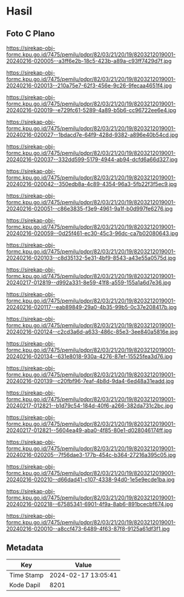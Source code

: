 # Hasil

## Foto C Plano

https://sirekap-obj-formc.kpu.go.id/7475/pemilu/pdpr/82/03/21/20/19/8203212019001-20240216-020005--a3ff6e2b-18c5-423b-a89a-c93ff7429d7f.jpg

https://sirekap-obj-formc.kpu.go.id/7475/pemilu/pdpr/82/03/21/20/19/8203212019001-20240216-020013--210a75e7-62f3-456e-9c26-9fecaa4651f4.jpg

https://sirekap-obj-formc.kpu.go.id/7475/pemilu/pdpr/82/03/21/20/19/8203212019001-20240216-020019--e729fc61-5289-4a89-b5b6-cc96722ee6e4.jpg

https://sirekap-obj-formc.kpu.go.id/7475/pemilu/pdpr/82/03/21/20/19/8203212019001-20240216-020027--1bdacd7e-64f9-428d-9382-a896e40b54cd.jpg

https://sirekap-obj-formc.kpu.go.id/7475/pemilu/pdpr/82/03/21/20/19/8203212019001-20240216-020037--332dd599-5179-4944-ab94-dcfd6a66d327.jpg

https://sirekap-obj-formc.kpu.go.id/7475/pemilu/pdpr/82/03/21/20/19/8203212019001-20240216-020042--350edb8a-4c89-4354-96a3-5fb22f3f5ec9.jpg

https://sirekap-obj-formc.kpu.go.id/7475/pemilu/pdpr/82/03/21/20/19/8203212019001-20240216-020051--c86e3835-f3e9-4961-9a1f-b0d997fe6276.jpg

https://sirekap-obj-formc.kpu.go.id/7475/pemilu/pdpr/82/03/21/20/19/8203212019001-20240216-020059--0d25f461-ec30-45c3-96dc-ca7b02080643.jpg

https://sirekap-obj-formc.kpu.go.id/7475/pemilu/pdpr/82/03/21/20/19/8203212019001-20240216-020103--c8d35132-5e31-4bf9-8543-a43e55a0575d.jpg

https://sirekap-obj-formc.kpu.go.id/7475/pemilu/pdpr/82/03/21/20/19/8203212019001-20240217-012819--d992a331-8e59-41f8-a559-155a1a6d7e36.jpg

https://sirekap-obj-formc.kpu.go.id/7475/pemilu/pdpr/82/03/21/20/19/8203212019001-20240216-020117--eab89849-29a0-4b35-99b5-0c37e208417b.jpg

https://sirekap-obj-formc.kpu.go.id/7475/pemilu/pdpr/82/03/21/20/19/8203212019001-20240216-020124--c2cd3a6d-a633-486c-85e3-3ee840a5816e.jpg

https://sirekap-obj-formc.kpu.go.id/7475/pemilu/pdpr/82/03/21/20/19/8203212019001-20240216-020134--631e8018-930a-4276-87ef-15525fea3d76.jpg

https://sirekap-obj-formc.kpu.go.id/7475/pemilu/pdpr/82/03/21/20/19/8203212019001-20240216-020139--c20fbf96-7eaf-4b8d-9da4-6ed48a31eadd.jpg

https://sirekap-obj-formc.kpu.go.id/7475/pemilu/pdpr/82/03/21/20/19/8203212019001-20240217-012821--b1d79c54-184d-40f6-a266-382da731c2bc.jpg

https://sirekap-obj-formc.kpu.go.id/7475/pemilu/pdpr/82/03/21/20/19/8203212019001-20240217-012821--5604ea49-aba0-4f85-80e1-d028046174ff.jpg

https://sirekap-obj-formc.kpu.go.id/7475/pemilu/pdpr/82/03/21/20/19/8203212019001-20240216-020205--7f56dae3-177b-454c-b364-27216a395c05.jpg

https://sirekap-obj-formc.kpu.go.id/7475/pemilu/pdpr/82/03/21/20/19/8203212019001-20240216-020210--d66dad41-c107-4338-94d0-1e5e9ecde1ba.jpg

https://sirekap-obj-formc.kpu.go.id/7475/pemilu/pdpr/82/03/21/20/19/8203212019001-20240216-020218--67585341-6901-4f9a-8ab6-891bcecbf674.jpg

https://sirekap-obj-formc.kpu.go.id/7475/pemilu/pdpr/82/03/21/20/19/8203212019001-20240216-020010--a8ccf473-6489-4f63-87f8-9125a61df3f1.jpg


## Metadata

| Key        | Value               |
| ---------- | ------------------- |
| Time Stamp | 2024-02-17 13:05:41 |
| Kode Dapil | 8201                |




